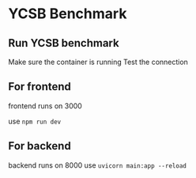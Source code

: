 # YCSB Benchmark

## Run YCSB benchmark

Make sure the container is running
Test the connection

## For frontend

frontend runs on 3000

use `npm run dev`

## For backend

backend runs on 8000
use `uvicorn main:app --reload`
